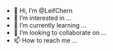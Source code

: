 - 👋 Hi, I’m @LeifChern
- 👀 I’m interested in ...
- 🌱 I’m currently learning ...
- 💞️ I’m looking to collaborate on ...
- 📫 How to reach me ...

<!---
LeifChern/LeifChern is a ✨ special ✨ repository because its `README.md` (this file) appears on your GitHub profile.
You can click the Preview link to take a look at your changes.
--->
